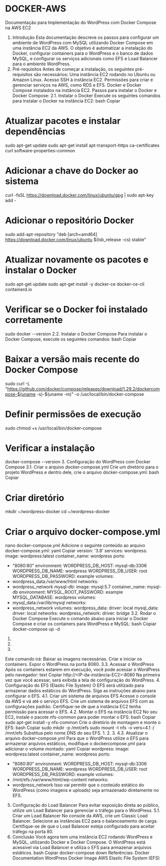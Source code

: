 # DOCKER-AWS

Documentação para Implementação do
WordPress com Docker Compose na AWS EC2
1. Introdução
Esta documentação descreve os passos para configurar um ambiente de WordPress com
MySQL utilizando Docker Compose em uma instância EC2 da AWS. O objetivo é automatizar a
instalação do Docker, configurar containers para o WordPress e o banco de dados MySQL, e
configurar os serviços adicionais como EFS e Load Balancer para o ambiente WordPress.
2. Pré-requisitos
Antes de começar a instalação, os seguintes pré-requisitos são necessários:
Uma instância EC2 rodando no Ubuntu ou Amazon Linux.
Acesso SSH à instância EC2.
Permissões para criar e gerenciar serviços na AWS, como RDS e EFS.
Docker e Docker Compose instalados na instância EC2.
Passos para instalar o Docker e Docker Compose:
2.1. Instalar o Docker
Execute os seguintes comandos para instalar o Docker na instância EC2:
bash
Copiar
# Atualizar pacotes e instalar dependências
sudo apt-get update
sudo apt-get install apt-transport-https ca-certificates curl software-properties-common
# Adicionar a chave do Docker ao sistema
curl -fsSL https://download.docker.com/linux/ubuntu/gpg | sudo apt-key add -
# Adicionar o repositório Docker
sudo add-apt-repository "deb [arch=amd64] https://download.docker.com/linux/ubuntu
$(lsb_release -cs) stable"
# Atualizar novamente os pacotes e instalar o Docker
sudo apt-get update
sudo apt-get install -y docker-ce docker-ce-cli containerd.io
# Verificar se o Docker foi instalado corretamente
sudo docker --version
2.2. Instalar o Docker Compose
Para instalar o Docker Compose, execute os seguintes comandos:
bash
Copiar
# Baixar a versão mais recente do Docker Compose
sudo curl -L "https://github.com/docker/compose/releases/download/1.29.2/dockercompose-$(uname -s)-$(uname -m)" -o /usr/local/bin/docker-compose
# Definir permissões de execução
sudo chmod +x /usr/local/bin/docker-compose
# Verificar a instalação
docker-compose --version
3. Configuração do WordPress com Docker Compose
3.1. Criar o arquivo docker-compose.yml
Crie um diretório para o projeto WordPress e dentro dele, crie o arquivo docker-compose.yml:
bash
Copiar
# Criar diretório
mkdir ~/wordpress-docker
cd ~/wordpress-docker
# Criar o arquivo docker-compose.yml
nano docker-compose.yml
Adicione o seguinte conteúdo ao arquivo docker-compose.yml:
yaml
Copiar
version: '3.8'
services:
 wordpress:
 image: wordpress:latest
 container_name: wordpress
 ports:
 - "8080:80"
 environment:
 WORDPRESS_DB_HOST: mysql-db:3306
 WORDPRESS_DB_NAME: wordpress
 WORDPRESS_DB_USER: root
 WORDPRESS_DB_PASSWORD: example
 volumes:
 - wordpress_data:/var/www/html
 networks:
 - wordpress_network
 mysql-db:
 image: mysql:5.7
 container_name: mysql-db
 environment:
 MYSQL_ROOT_PASSWORD: example
 MYSQL_DATABASE: wordpress
 volumes:
 - mysql_data:/var/lib/mysql
 networks:
 - wordpress_network
volumes:
 wordpress_data:
 driver: local
 mysql_data:
 driver: local
networks:
 wordpress_network:
 driver: bridge
3.2. Rodar o Docker Compose
Execute o comando abaixo para iniciar o Docker Compose e criar os containers para WordPress
e MySQL:
bash
Copiar
docker-compose up -d
1. 
2. 
3. 
Este comando irá:
Baixar as imagens necessárias.
Criar e iniciar os containers.
Expor o WordPress na porta 8080.
3.3. Acessar o WordPress
Após os containers estarem em execução, você pode acessar o WordPress pelo navegador:
text
Copiar
http://<IP-da-instância-EC2>:8080
Na primeira vez que você acessar, será exibida a tela de configuração do WordPress.
4. Configuração do EFS (Elastic File System)
O EFS será utilizado para armazenar dados estáticos do WordPress. Siga as instruções abaixo
para configurar o EFS.
4.1. Criar um sistema de arquivos EFS
Acesse o console da AWS e vá até o serviço EFS.
Crie um sistema de arquivos EFS com as configurações padrão.
Certifique-se de que a instância EC2 tenha permissão para acessar o EFS.
4.2. Montar o EFS na instância EC2
No seu EC2, instale o pacote nfs-common para poder montar o EFS:
bash
Copiar
sudo apt-get install -y nfs-common
Crie o diretório de montagem e monte o EFS:
bash
Copiar
sudo mkdir -p /mnt/efs
sudo mount -t nfs -o vers=4.1 <efs-dns-name>:/ /mnt/efs
Substitua <efs-dns-name> pelo nome DNS do seu EFS.
1. 
2. 
3. 
4.3. Atualizar o arquivo docker-compose.yml
Para que o WordPress utilize o EFS para armazenar arquivos estáticos, modifique o dockercompose.yml para adicionar o volume montado:
yaml
Copiar
 wordpress:
 image: wordpress:latest
 container_name: wordpress
 ports:
 - "8080:80"
 environment:
 WORDPRESS_DB_HOST: mysql-db:3306
 WORDPRESS_DB_NAME: wordpress
 WORDPRESS_DB_USER: root
 WORDPRESS_DB_PASSWORD: example
 volumes:
 - /mnt/efs:/var/www/html/wp-content
 networks:
 - wordpress_network
Isso vai permitir que o conteúdo estático do WordPress (como imagens e uploads) seja
armazenado diretamente no EFS.
5. Configuração do Load Balancer
Para evitar exposição direta ao público, utilize um Load Balancer para gerenciar o tráfego para
o WordPress.
5.1. Criar um Load Balancer
No console da AWS, crie um Classic Load Balancer.
Selecione as instâncias EC2 para o balanceamento de carga.
Certifique-se de que o Load Balancer esteja configurado para aceitar tráfego na porta 80.
6. Conclusão
Você agora tem uma instância EC2 rodando WordPress e MySQL, utilizando Docker e Docker
Compose. O WordPress está acessível via Load Balancer e utiliza o EFS para armazenar arquivos
estáticos.
bash
Copiar
docker-compose down
Referências:
Docker Documentation
WordPress Docker Image
AWS Elastic File System (EFS)
